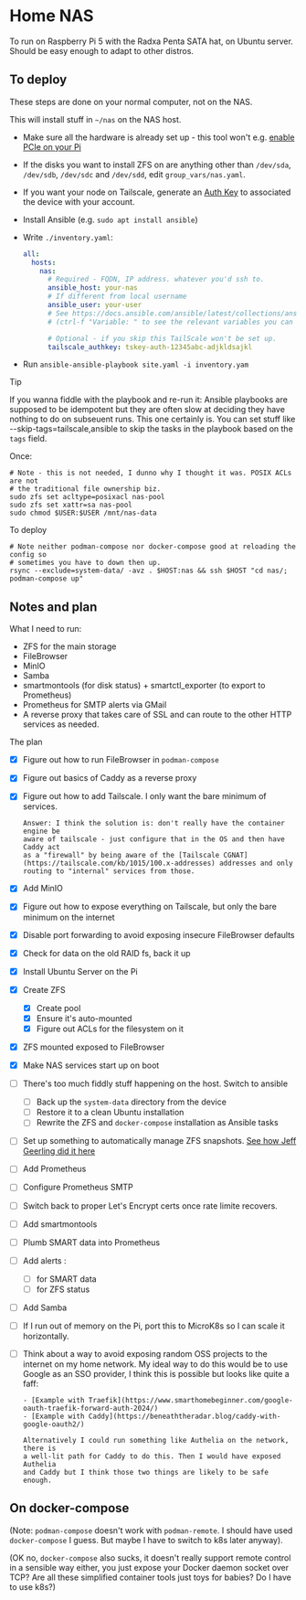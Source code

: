 # Home NAS

To run on Raspberry Pi 5 with the Radxa Penta SATA hat, on Ubuntu server. Should
be easy enough to adapt to other distros.

## To deploy

These steps are done on your normal computer, not on the NAS.

This will install stuff in `~/nas` on the NAS host.

- Make sure all the hardware is already set up - this tool won't e.g. [enable
  PCIe on your
  Pi](https://docs.radxa.com/en/accessories/penta-sata-hat/penta-for-rpi5)

- If the disks you want to install ZFS on are anything other than `/dev/sda`,
  `/dev/sdb`, `/dev/sdc` and `/dev/sdd`, edit `group_vars/nas.yaml`.

- If you want your node on Tailscale, generate an [Auth
  Key](https://login.tailscale.com/admin/settings/keys) to associated the device
  with your account.

- Install Ansible (e.g. `sudo apt install ansible`)

- Write `./inventory.yaml`:

  ```yaml
  all:
    hosts:
      nas:
        # Required - FQDN, IP address. whatever you'd ssh to.
        ansible_host: your-nas
        # If different from local username
        ansible_user: your-user
        # See https://docs.ansible.com/ansible/latest/collections/ansible/builtin/ssh_connection.html
        # (ctrl-f "Variable: " to see the relevant variables you can set here)

        # Optional - if you skip this TailScale won't be set up.
        tailscale_authkey: tskey-auth-12345abc-adjkldsajkl
  ```

- Run `ansible-ansible-playbook site.yaml -i inventory.yam`

> [!TIP]
> If you wanna fiddle with the playbook and re-run it:
> Ansible playbooks are supposed to be idempotent but they are often slow at
> deciding they have nothing to do on subseuent runs. This one certainly is. You can set stuff like
> --skip-tags=tailscale,ansible to skip the tasks in the playbook based on the
> `tags` field.

Once:

```
# Note - this is not needed, I dunno why I thought it was. POSIX ACLs are not
# the traditional file ownership biz.
sudo zfs set acltype=posixacl nas-pool
sudo zfs set xattr=sa nas-pool
sudo chmod $USER:$USER /mnt/nas-data
```

To deploy

```
# Note neither podman-compose nor docker-compose good at reloading the config so
# sometimes you have to down then up.
rsync --exclude=system-data/ -avz . $HOST:nas && ssh $HOST "cd nas/; podman-compose up"
```

## Notes and plan

What I need to run:

- ZFS for the main storage
- FileBrowser
- MinIO
- Samba
- smartmontools (for disk status) + smartctl_exporter (to export to Prometheus)
- Prometheus for SMTP alerts via GMail
- A reverse proxy that takes care of SSL and can route to the other HTTP
  services as needed.

The plan

- [x] Figure out how to run FileBrowser in `podman-compose`
- [x] Figure out basics of Caddy as a reverse proxy
- [x] Figure out how to add Tailscale. I only want the bare minimum of services.

      Answer: I think the solution is: don't really have the container engine be
      aware of tailscale - just configure that in the OS and then have Caddy act
      as a "firewall" by being aware of the [Tailscale CGNAT](https://tailscale.com/kb/1015/100.x-addresses) addresses and only routing to "internal" services from those.

- [x] Add MinIO
- [x] Figure out how to expose everything on Tailscale, but only the bare
      minimum on the internet
- [x] Disable port forwarding to avoid exposing insecure FileBrowser defaults
- [x] Check for data on the old RAID fs, back it up
- [x] Install Ubuntu Server on the Pi
- [x] Create ZFS
  - [x] Create pool
  - [x] Ensure it's auto-mounted
  - [x] Figure out ACLs for the filesystem on it
- [x] ZFS mounted exposed to FileBrowser
- [x] Make NAS services start up on boot
- [ ] There's too much fiddly stuff happening on the host. Switch to ansible
  - [ ] Back up the `system-data` directory from the device
  - [ ] Restore it to a clean Ubuntu installation
  - [ ] Rewrite the ZFS and `docker-compose` installation as Ansible tasks
- [ ] Set up something to automatically manage ZFS snapshots. [See how Jeff
      Geerling did it
      here](https://github.com/geerlingguy/arm-nas/blob/master/host_vars/nas02.mmoffice.net.yml)
- [ ] Add Prometheus
- [ ] Configure Prometheus SMTP
- [ ] Switch back to proper Let's Encrypt certs once rate limite recovers.
- [ ] Add smartmontools
- [ ] Plumb SMART data into Prometheus
- [ ] Add alerts :
  - [ ] for SMART data
  - [ ] for ZFS status
- [ ] Add Samba
- [ ] If I run out of memory on the Pi, port this to MicroK8s so I can scale it
      horizontally.
- [ ] Think about a way to avoid exposing random OSS projects to the internet on
      my home network. My ideal way to do this would be to use Google as an SSO
      provider, I think this is possible but looks like quite a faff:

      - [Example with Traefik](https://www.smarthomebeginner.com/google-oauth-traefik-forward-auth-2024/)
      - [Example with Caddy](https://beneaththeradar.blog/caddy-with-google-oauth2/)

      Alternatively I could run something like Authelia on the network, there is
      a well-lit path for Caddy to do this. Then I would have exposed Authelia
      and Caddy but I think those two things are likely to be safe enough.


## On docker-compose

(Note: `podman-compose` doesn't work with `podman-remote`. I should have used
`docker-compose` I guess. But maybe I have to switch to k8s later anyway).

(OK no, `docker-compose` also sucks, it doesn't really support remote control in
a sensible way either, you just expose your Docker daemon socket over TCP? Are
all these simplified container tools just toys for babies? Do I have to use
k8s?)

